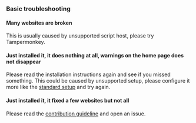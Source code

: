 ### Basic troubleshooting

#### Many websites are broken

This is usually caused by unsupported script host, please try Tampermonkey. 

#### Just installed it, it does nothing at all, warnings on the home page does not disappear

Please read the installation instructions again and see if you missed something. This could be caused by unsupported setup, please 
configure it more like the [standard setup](https://github.com/jspenguin2017/AdBlockProtector/blob/master/Notes/Standard%20Setup.MD) 
and try again. 

#### Just installed it, it fixed a few websites but not all

Please read the [contribution guideline](https://github.com/jspenguin2017/AdBlockProtector/blob/master/CONTRIBUTING.MD) 
and open an issue. 
